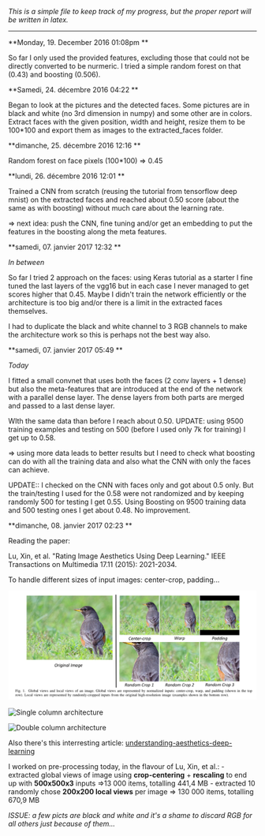 *This is a simple file to keep track of my progress, but the proper report will be written in latex.*

-------------------

**Monday, 19. December 2016 01:08pm **

So far I only used the provided features, excluding those that could not be directly converted to be nurmeric. I tried a simple random forest on that (0.43) and boosting (0.506).


**Samedi, 24. décembre 2016 04:22 **

Began to look at the pictures and the detected faces. Some pictures are in black and white (no 3rd dimension in numpy) and some other are in colors. Extract faces with the given position, width and height, resize them to be 100*100 and export them as images to the extracted_faces folder.


**dimanche, 25. décembre 2016 12:16 **

Random forest on face pixels (100*100) => 0.45

**lundi, 26. décembre 2016 12:01 **

Trained a CNN from scratch (reusing the tutorial from tensorflow deep mnist) on the extracted faces and reached about 0.50 score (about the same as with boosting) without much care about the learning rate.

=> next idea: push the CNN, fine tuning and/or get an embedding to put the features in the boosting along the meta features. 


**samedi, 07. janvier 2017 12:32 **

*In between*

So far I tried 2 approach on the faces: using Keras tutorial as a starter I fine tuned the last layers of the vgg16 but in each case I never managed to get scores higher that 0.45. Maybe I didn't train the network efficiently or the architecture is too big and/or there is a limit in the extracted faces themselves.

I had to duplicate the black and white channel to 3 RGB channels to make the architecture work so this is perhaps not the best way also.


**samedi, 07. janvier 2017 05:49 **

*Today*

I fitted a small convnet that uses both the faces (2 conv layers + 1 dense) but also the meta-features that are introduced at the end of the network with a parallel dense layer. The dense layers from both parts are merged and passed to a last dense layer.

WIth the same data than before I reach about 0.50. UPDATE: using 9500 training examples and testing on 500 (before I used only 7k for training) I get up to 0.58.

=> using more data leads to better results but I need to check what boosting can do with all the training data and also what the CNN with only the faces can achieve.

UPDATE:: I checked on the CNN with faces only and got about 0.5 only. But the train/testing I used for the 0.58 were not randomized and by keeping randomly 500 for testing I get 0.55. Using Boosting on 9500 training data and 500 testing ones I get about 0.48. No improvement.


**dimanche, 08. janvier 2017 02:23 **

Reading the paper: 

Lu, Xin, et al. "Rating Image Aesthetics Using Deep Learning." IEEE Transactions on Multimedia 17.11 (2015): 2021-2034.

To handle different sizes of input images: center-crop, padding...

![ Image resizing/cropping](img/image_cropping.png  "Image resizing/cropping")

![Single column architecture](/home/clement/Documents/git/regained/report/img/single_col_archi.png  "Single column architecture")



![Double column architecture](/home/clement/Documents/git/regained/report/img/double_col_archi.png  "Double column architecture")


Also there's this interresting article: [understanding-aesthetics-deep-learning](https://devblogs.nvidia.com/parallelforall/understanding-aesthetics-deep-learning/) 

I worked on pre-processing today, in the flavour of Lu, Xin, et al.: 
	- extracted global views of image using **crop-centering** + **rescaling** to end up with **500x500x3** inputs =>13 000 items, totalling 441,4 MB
	- extracted 10 randomly chose **200x200 local views** per image => 130 000 items, totalling 670,9 MB
	
 *ISSUE: a few picts are black and white and it's a shame to discard RGB for all others just because of them...*